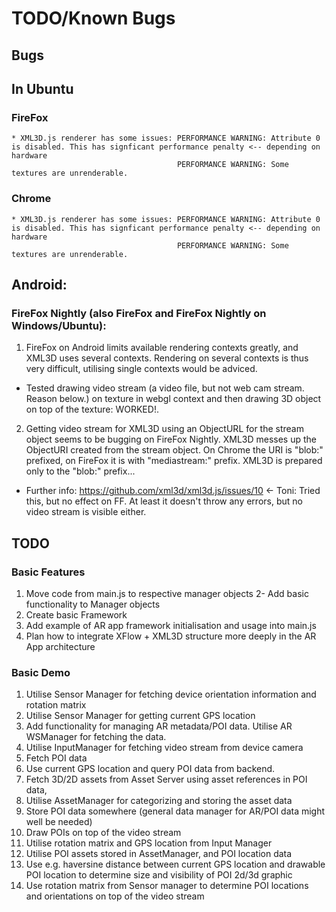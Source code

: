 # TODO/Known Bugs

## Bugs

## In Ubuntu

### FireFox
    * XML3D.js renderer has some issues: PERFORMANCE WARNING: Attribute 0 is disabled. This has signficant performance penalty <-- depending on hardware
                                         PERFORMANCE WARNING: Some textures are unrenderable.
### Chrome
    * XML3D.js renderer has some issues: PERFORMANCE WARNING: Attribute 0 is disabled. This has signficant performance penalty <-- depending on hardware
                                         PERFORMANCE WARNING: Some textures are unrenderable.

## Android:

### FireFox Nightly (also FireFox and FireFox Nightly on Windows/Ubuntu):
1. FireFox on Android limits available rendering contexts greatly, and XML3D uses several contexts. Rendering on several contexts is thus very difficult, utilising single contexts would be adviced.
 * Tested drawing video stream (a video file, but not web cam stream. Reason below.) on texture in webgl context and then drawing 3D object on top of the texture: WORKED!.
2. Getting video stream for XML3D using an ObjectURL for the stream object seems to be bugging on FireFox Nightly. XML3D messes up the ObjectURI created from the stream object. On Chrome the URI is "blob:" prefixed, on FireFox it is with "mediastream:" prefix. XML3D is prepared only to the "blob:" prefix...
 * Further info: https://github.com/xml3d/xml3d.js/issues/10 <- Toni: Tried this, but no effect on FF. At least it doesn't throw any errors, but no video stream is visible either.
 

## TODO

### Basic Features
1. Move code from main.js to respective manager objects
2- Add basic functionality to Manager objects
3. Create basic Framework
4. Add example of AR app framework initialisation and usage into main.js
5. Plan how to integrate XFlow + XML3D structure more deeply in the AR App architecture

### Basic Demo
1. Utilise Sensor Manager for fetching device orientation information and rotation matrix
2. Utilise Sensor Manager for getting current GPS location
3. Add functionality for managing AR metadata/POI data. Utilise AR WSManager for fetching the data.
4. Utilise InputManager for fetching video stream from device camera
5. Fetch POI data
  1. Use current GPS location and query POI data from backend.
  2. Fetch 3D/2D assets from Asset Server using asset references in POI data,
  3. Utilise AssetManager for categorizing and storing the asset data
  4. Store POI data somewhere (general data manager for AR/POI data might well be needed)
6. Draw POIs on top of the video stream
  1. Utilise rotation matrix and GPS location from Input Manager
  2. Utilise POI assets stored in AssetManager, and POI location data
  3. Use e.g. haversine distance between current GPS location and drawable POI location to determine size and visibility of POI 2d/3d graphic
  4. Use rotation matrix from Sensor manager to determine POI locations and orientations on top of the video stream